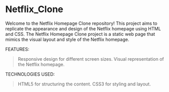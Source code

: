 # Netflix_Clone
Welcome to the Netflix Homepage Clone repository! 
This project aims to replicate the appearance and design of the Netflix homepage using HTML and CSS. 
The Netflix Homepage Clone project is a static web page that mimics the visual layout and style of the Netflix homepage.

FEATURES:
>Responsive design for different screen sizes.
>Visual representation of the Netflix homepage.


TECHNOLOGIES USED:
>HTML5 for structuring the content.
>CSS3 for styling and layout.
